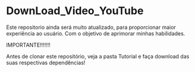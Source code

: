 # DownLoad_Video_YouTube
Este repositorio ainda será muito atualizado, para proporcionar maior experiência ao usuário. Com o objetivo de aprimorar minhas habilidades.

IMPORTANTE!!!!!!!

Antes de clonar este repositório, veja a pasta Tutorial e faça download das suas respectivas dependências!

